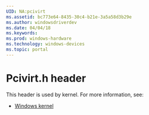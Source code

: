 ```yaml
---
UID: NA:pcivirt
ms.assetid: bc773e64-8435-30c4-b21e-3a5a58d3b29e
ms.author: windowsdriverdev
ms.date: 04/04/18
ms.keywords: 
ms.prod: windows-hardware
ms.technology: windows-devices
ms.topic: portal
---
```


# Pcivirt.h header



This header is used by kernel. For more information, see:

- [Windows kernel](../_kernel/index.md)
